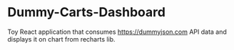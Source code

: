 # Dummy-Carts-Dashboard

Toy React application that consumes https://dummyjson.com API data and displays it on chart from recharts lib. 

